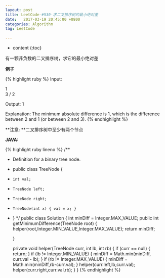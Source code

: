 ```yaml
---
layout: post
title: LeetCode-#530-求二叉排序树的最小绝对差
date:   2017-03-19 20:45:00 +0800
categories: Algorithm
tag: LeetCode
 
---
```


* content
{:toc}

有一颗非负数的二叉排序树，求它的最小绝对差

**例子**

{% highlight ruby %}
Input:

   1
    \
     3
    /
   2

Output:
1

Explanation:
The minimum absolute difference is 1, which is the difference between 2 and 1 (or between 2 and 3).
{% endhighlight %}

**注意: **二叉排序树中至少有两个节点

**JAVA:**

{% highlight ruby lineno %}
/**
 * Definition for a binary tree node.
 * public class TreeNode {
 *     int val;
 *     TreeNode left;
 *     TreeNode right;
 *     TreeNode(int x) { val = x; }
 * }
 */
public class Solution {
    int minDiff = Integer.MAX_VALUE;
    public int getMinimumDifference(TreeNode root) {
        helper(root,Integer.MIN_VALUE,Integer.MAX_VALUE);
        return minDiff;

    }

    private void helper(TreeNode curr, int lb, int rb) {
        if (curr == null) {
            return;
        }
        if (lb != Integer.MIN_VALUE) {
            minDiff = Math.min(minDiff, curr.val - lb);
        }
        if (rb != Integer.MAX_VALUE) {
            minDiff = Math.min(minDiff,rb-curr.val);
        }
        helper(curr.left,lb,curr.val);
        helper(curr.right,curr.val,rb);
    }
}
{% endhighlight %}


 